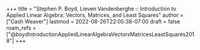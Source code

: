 +++
title = "Stephen P. Boyd, Lieven Vandenberghe :: Introduction to Applied Linear Algebra: Vectors, Matrices, and Least Squares"
author = ["Cash Weaver"]
lastmod = 2022-08-26T22:05:38-07:00
draft = false
roam_refs = ["@boydIntroductionAppliedLinearAlgebraVectorsMatricesLeastSquares2018"]
+++
